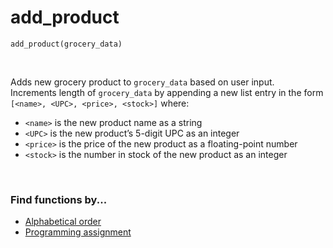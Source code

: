 # add_product

`add_product(grocery_data)`

<br>

Adds new grocery product to `grocery_data` based on user input.  
Increments length of `grocery_data` by appending a new list entry in the form `[<name>, <UPC>, <price>, <stock>]` where:
- `<name>` is the new product name as a string
- `<UPC>` is the new product’s 5-digit UPC as an integer
- `<price>` is the price of the new product as a floating-point number
- `<stock>` is the number in stock of the new product as an integer

<br>

### Find functions by...
* [Alphabetical order](https://github.com/emiliebarnard/csc110-function-reference/tree/main/functions "Go to functions folder")
* [Programming assignment](https://github.com/emiliebarnard/csc110-function-reference/blob/main/pa.md "Programming assignments in chronological order")
